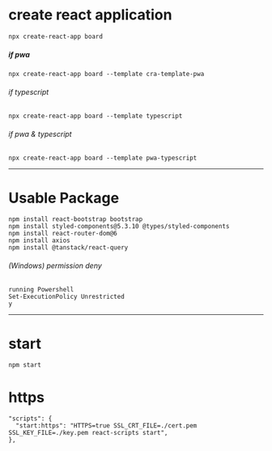 # create react application
```
npx create-react-app board
```

##### if pwa
```
npx create-react-app board --template cra-template-pwa
```

###### if typescript
```
npx create-react-app board --template typescript
```

###### if pwa & typescript
```
npx create-react-app board --template pwa-typescript
```

----------
# Usable Package
```
npm install react-bootstrap bootstrap
npm install styled-components@5.3.10 @types/styled-components
npm install react-router-dom@6
npm install axios
npm install @tanstack/react-query
```


###### (Windows) permission deny
```
running Powershell
Set-ExecutionPolicy Unrestricted
y
```

----------
# start
```
npm start
```



# https
```
"scripts": {
  "start:https": "HTTPS=true SSL_CRT_FILE=./cert.pem SSL_KEY_FILE=./key.pem react-scripts start",
},
```
